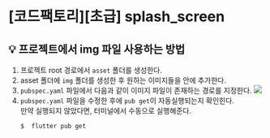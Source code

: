 # [코드팩토리][초급] splash_screen

## 💡 프로젝트에서 img 파일 사용하는 방법

1. 프로젝트 root 경로에서 `asset` 폴더를 생성한다.
2. asset 폴더에 `img` 폴더를 생성한 후 원하는 이미지들을 안에 추가한다.
3. `pubspec.yaml` 파일에서 다음과 같이 이미지 파일이 존재하는 경로를 지정한다.
   <img src="https://user-images.githubusercontent.com/58096698/211356507-3a6ddf6f-d2c8-4dbc-92a3-9a7520c653d3.png"></img>
4. `pubspec.yaml` 파일을 수정한 후에 `pub get`이 자동실행되는지 확인힌다.  
   만약 실행되지 않았다면, 터미널에서 수동으로 실행해준다.
   ```bash
   $  flutter pub get
   ```
